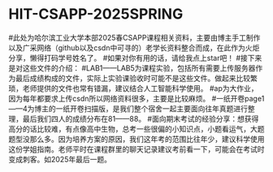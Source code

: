 # HIT-CSAPP-2025SPRING
#此处为哈尔滨工业大学本部2025春CSAPP课程相关资料，主要由博主手工制作以及广采网络（github以及csdn中可寻的）老学长资料整合而成，在此作为火炬分享，懒得打码学号姓名了。
#如果对你有用的话，请给我点上star吧！
#接下来是对这些文件的介绍：
#LAB1——LAB5为课程实验，包括所有需要上传服务器作为最后成绩构成的文件，实际上实验课验收时可能不是这些文件。做起来比较繁琐，老师提供的文件也常有错漏，建议结合人工智能科学使用。
#ap为大作业，因为每年都要求上传csdn所以网络资料很多，主要是比较麻烦。
#一纸开卷page1——4为博主的一纸开卷扫描版，是我们整个宿舍一起主要面向往年真题进行整理，最后我们四人的成绩分布在81——88。
#面向期末考试的经验分享：想获得高分的话比较难，有点像高中生物，总考一些很偏的小知识点，小题看运气，大题题型没那么多。因为培养方案的原因，我们这年考的范围比往年少，建议科学使用这份学姐指南。老师平时在课程群里的聊天记录建议考前看一下，可能会在考试时变成刺客。如2025年最后一题。

